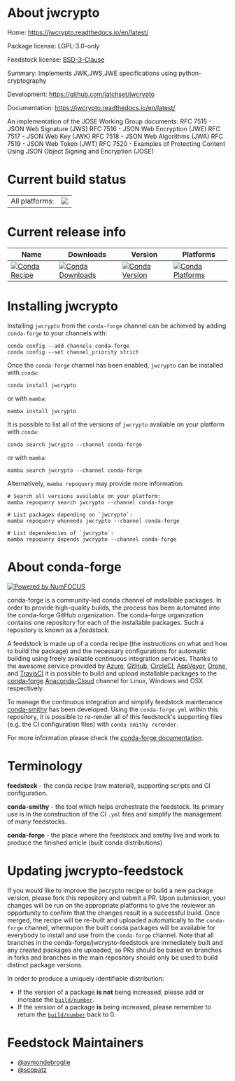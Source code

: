 About jwcrypto
==============

Home: https://jwcrypto.readthedocs.io/en/latest/

Package license: LGPL-3.0-only

Feedstock license: [BSD-3-Clause](https://github.com/conda-forge/jwcrypto-feedstock/blob/main/LICENSE.txt)

Summary: Implements JWK,JWS,JWE specifications using python-cryptography

Development: https://github.com/latchset/jwcrypto

Documentation: https://jwcrypto.readthedocs.io/en/latest/

An implementation of the JOSE Working Group documents: RFC 7515 - JSON Web
Signature (JWS) RFC 7516 - JSON Web Encryption (JWE) RFC 7517 - JSON Web
Key (JWK) RFC 7518 - JSON Web Algorithms (JWA) RFC 7519 - JSON Web Token
(JWT) RFC 7520 - Examples of Protecting Content Using JSON Object Signing
and Encryption (JOSE)


Current build status
====================


<table><tr><td>All platforms:</td>
    <td>
      <a href="https://dev.azure.com/conda-forge/feedstock-builds/_build/latest?definitionId=3058&branchName=main">
        <img src="https://dev.azure.com/conda-forge/feedstock-builds/_apis/build/status/jwcrypto-feedstock?branchName=main">
      </a>
    </td>
  </tr>
</table>

Current release info
====================

| Name | Downloads | Version | Platforms |
| --- | --- | --- | --- |
| [![Conda Recipe](https://img.shields.io/badge/recipe-jwcrypto-green.svg)](https://anaconda.org/conda-forge/jwcrypto) | [![Conda Downloads](https://img.shields.io/conda/dn/conda-forge/jwcrypto.svg)](https://anaconda.org/conda-forge/jwcrypto) | [![Conda Version](https://img.shields.io/conda/vn/conda-forge/jwcrypto.svg)](https://anaconda.org/conda-forge/jwcrypto) | [![Conda Platforms](https://img.shields.io/conda/pn/conda-forge/jwcrypto.svg)](https://anaconda.org/conda-forge/jwcrypto) |

Installing jwcrypto
===================

Installing `jwcrypto` from the `conda-forge` channel can be achieved by adding `conda-forge` to your channels with:

```
conda config --add channels conda-forge
conda config --set channel_priority strict
```

Once the `conda-forge` channel has been enabled, `jwcrypto` can be installed with `conda`:

```
conda install jwcrypto
```

or with `mamba`:

```
mamba install jwcrypto
```

It is possible to list all of the versions of `jwcrypto` available on your platform with `conda`:

```
conda search jwcrypto --channel conda-forge
```

or with `mamba`:

```
mamba search jwcrypto --channel conda-forge
```

Alternatively, `mamba repoquery` may provide more information:

```
# Search all versions available on your platform:
mamba repoquery search jwcrypto --channel conda-forge

# List packages depending on `jwcrypto`:
mamba repoquery whoneeds jwcrypto --channel conda-forge

# List dependencies of `jwcrypto`:
mamba repoquery depends jwcrypto --channel conda-forge
```


About conda-forge
=================

[![Powered by
NumFOCUS](https://img.shields.io/badge/powered%20by-NumFOCUS-orange.svg?style=flat&colorA=E1523D&colorB=007D8A)](https://numfocus.org)

conda-forge is a community-led conda channel of installable packages.
In order to provide high-quality builds, the process has been automated into the
conda-forge GitHub organization. The conda-forge organization contains one repository
for each of the installable packages. Such a repository is known as a *feedstock*.

A feedstock is made up of a conda recipe (the instructions on what and how to build
the package) and the necessary configurations for automatic building using freely
available continuous integration services. Thanks to the awesome service provided by
[Azure](https://azure.microsoft.com/en-us/services/devops/), [GitHub](https://github.com/),
[CircleCI](https://circleci.com/), [AppVeyor](https://www.appveyor.com/),
[Drone](https://cloud.drone.io/welcome), and [TravisCI](https://travis-ci.com/)
it is possible to build and upload installable packages to the
[conda-forge](https://anaconda.org/conda-forge) [Anaconda-Cloud](https://anaconda.org/)
channel for Linux, Windows and OSX respectively.

To manage the continuous integration and simplify feedstock maintenance
[conda-smithy](https://github.com/conda-forge/conda-smithy) has been developed.
Using the ``conda-forge.yml`` within this repository, it is possible to re-render all of
this feedstock's supporting files (e.g. the CI configuration files) with ``conda smithy rerender``.

For more information please check the [conda-forge documentation](https://conda-forge.org/docs/).

Terminology
===========

**feedstock** - the conda recipe (raw material), supporting scripts and CI configuration.

**conda-smithy** - the tool which helps orchestrate the feedstock.
                   Its primary use is in the construction of the CI ``.yml`` files
                   and simplify the management of *many* feedstocks.

**conda-forge** - the place where the feedstock and smithy live and work to
                  produce the finished article (built conda distributions)


Updating jwcrypto-feedstock
===========================

If you would like to improve the jwcrypto recipe or build a new
package version, please fork this repository and submit a PR. Upon submission,
your changes will be run on the appropriate platforms to give the reviewer an
opportunity to confirm that the changes result in a successful build. Once
merged, the recipe will be re-built and uploaded automatically to the
`conda-forge` channel, whereupon the built conda packages will be available for
everybody to install and use from the `conda-forge` channel.
Note that all branches in the conda-forge/jwcrypto-feedstock are
immediately built and any created packages are uploaded, so PRs should be based
on branches in forks and branches in the main repository should only be used to
build distinct package versions.

In order to produce a uniquely identifiable distribution:
 * If the version of a package **is not** being increased, please add or increase
   the [``build/number``](https://docs.conda.io/projects/conda-build/en/latest/resources/define-metadata.html#build-number-and-string).
 * If the version of a package **is** being increased, please remember to return
   the [``build/number``](https://docs.conda.io/projects/conda-build/en/latest/resources/define-metadata.html#build-number-and-string)
   back to 0.

Feedstock Maintainers
=====================

* [@aymondebroglie](https://github.com/aymondebroglie/)
* [@scopatz](https://github.com/scopatz/)

